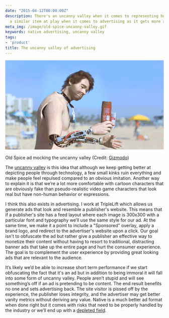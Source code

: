 ```yaml
---
date: "2015-04-12T00:00:00Z"
description: There's an uncanny valley when it comes to representing humans but there's
  a similar item at play when it comes to advertising as it gets more and more native.
meta_img: /image/old-spice-uncanny-valley.gif
keywords: native advertising, uncanny valley
tags:
- 'product'
title: The uncanny valley of advertising
---
```



<div class="thumbnail">
  <img src="/image/old-spice-uncanny-valley.gif" alt="Uncanny valley Old Spice ad" data-width="636" data-height="357" data-layout="responsive" />
  <p>Old Spice ad mocking the uncanny valley (Credit: <a href="http://gizmodo.com/new-old-spice-mandroid-ads-hilariously-embrace-the-unca-1604622781">Gizmodo</a>)</p>
</div>

The <a href="http://en.wikipedia.org/wiki/Uncanny_valley" target="_blank">uncanny valley</a> is this idea that although we keep getting better at depicting people through technology, a few small kinks ruin everything and make people feel repulsed compared to an obvious imitation. Another way to explain it is that we’re a lot more comfortable with cartoon characters that are obviously fake than pseudo-realistic video game characters that look real but have non-human behavior or expressions.

I think this also exists in advertising. I work at TripleLift which allows us generate ads that look and resemble a publisher's website. This means that if a publisher's site has a feed layout where each image is 300x300 with a particular font and typography we’ll use the same style for our ad. At the same time, we make it a point to include a "Sponsored" overlay, apply a brand logo, and redirect to the advertiser's website upon a click. Our goal isn't to obfuscate the ad but rather give a publisher an effective way to monetize their content without having to resort to traditional, distracting banner ads that take up the entire page and hurt the consumer experience. The goal is to complement the user experience by providing great looking ads that are relevant to the audience.

It’s likely we’d be able to increase short term performance if we start obfuscating the fact that it's an ad but in addition to being immoral it will fall into some form of uncanny valley. People aren’t stupid and will see something’s off if an ad is pretending to be content. The end result benefits no one and sets advertising back. The site visitor is pissed off by the experience, the publisher loses integrity, and the advertiser may get better vanity metrics without deriving any value. Native is a much better ad format when done right but it comes with risks that need to be properly handled by the industry or we’ll end up with a <a href="http://en.wikipedia.org/wiki/Tragedy_of_the_commons" target="_blank">depleted field</a>.